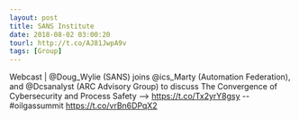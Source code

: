 ```yaml
---
layout: post
title: SANS Institute
date: 2018-08-02 03:00:20
tourl: http://t.co/AJ81JwpA9v
tags: [Group]
---
```

Webcast | @Doug_Wylie (SANS) joins @ics_Marty (Automation Federation), and @Dcsanalyst (ARC Advisory Group) to discuss The Convergence of Cybersecurity and Process Safety --&gt; https://t.co/Tx2yrY8gsy -- #oilgassummit https://t.co/vrBn6DPqX2